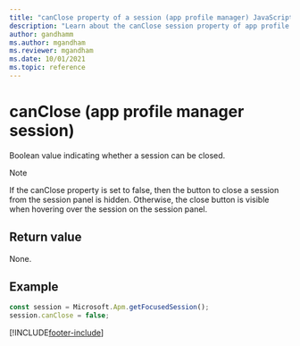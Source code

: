 ```yaml
---
title: "canClose property of a session (app profile manager) JavaScript API Reference | MicrosoftDocs"
description: "Learn about the canClose session property of app profile manager in Customer Service workspace."
author: gandhamm
ms.author: mgandham
ms.reviewer: mgandham
ms.date: 10/01/2021
ms.topic: reference
---
```


# canClose (app profile manager session)

Boolean value indicating whether a session can be closed.

> [!Note]
> If the canClose property is set to false, then the button to close a session from the session panel is hidden. Otherwise, the close button is visible when hovering over the session on the session panel.

## Return value

None.

## Example

```JavaScript
const session = Microsoft.Apm.getFocusedSession();
session.canClose = false;
```

[!INCLUDE[footer-include](../../../../includes/footer-banner.md)]
